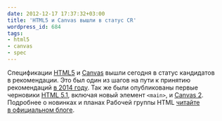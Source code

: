 ```yaml
---
date: 2012-12-17 17:37:32+03:00
title: 'HTML5 и Canvas вышли в статус CR'
wordpress_id: 684
tags:
- html5
- canvas
- spec
---
```


Спецификации [HTML5][1] и [Canvas][2] вышли сегодня в статус кандидатов в рекомендации. Это был один из шагов на пути к принятию рекомендаций [в 2014 году][3]. Так же были опубликованы первые черновики [HTML 5.1][4], включая новый элемент `<main>`, и [Canvas 2][5]. Подробнее о новинках и планах Рабочей группы HTML [читайте в официальном блоге][6].

[1]: http://www.w3.org/TR/2012/CR-html5-20121217/
[2]: http://www.w3.org/TR/2012/CR-2dcontext-20121217/
[3]: http://web-standards.ru/news/658/
[4]: http://www.w3.org/TR/2012/WD-html51-20121217/
[5]: http://www.w3.org/TR/2012/WD-2dcontext2-20121217/
[6]: http://www.w3.org/QA/2012/12/html5_smile_its_a_snapshot.html
